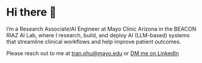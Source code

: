 # Hi there 👋

I’m a Research Associate/AI Engineer at Mayo Clinic Arizona in the BEACON RIAZ AI Lab, where I research, build, and deploy AI (LLM-based) systems that streamline clinical workflows and help improve patient outcomes.

Please reach out to me at [tran.phu@mayo.edu](mailto:tran.phu@mayo.edu) or [DM me on LinkedIn](https://www.linkedin.com/in/phungoctran/)

<!--
**tranngocphu/tranngocphu** is a ✨ _special_ ✨ repository because its `README.md` (this file) appears on your GitHub profile.

Here are some ideas to get you started:

- 🔭 I’m currently working on ...
- 🌱 I’m currently learning ...
- 👯 I’m looking to collaborate on ...
- 🤔 I’m looking for help with ...
- 💬 Ask me about ...
- 📫 How to reach me: ...
- 😄 Pronouns: ...
- ⚡ Fun fact: ...
-->
